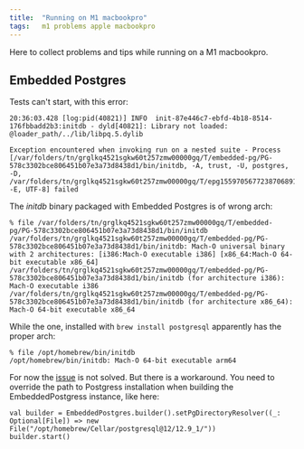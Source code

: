 ```yaml
---
title:  "Running on M1 macbookpro"
tags:   m1 problems apple macbookpro
---
```


Here to collect problems and tips while running on a M1 macbookpro.

## Embedded Postgres

Tests can't start, with this error:

```
20:36:03.428 [log:pid(40821)] INFO  init-87e446c7-ebfd-4b18-8514-176fbbadd2b3:initdb - dyld[40821]: Library not loaded: @loader_path/../lib/libpq.5.dylib

Exception encountered when invoking run on a nested suite - Process [/var/folders/tn/grglkq4521sgkw60t257zmw00000gq/T/embedded-pg/PG-578c3302bce806451b07e3a73d8438d1/bin/initdb, -A, trust, -U, postgres, -D, /var/folders/tn/grglkq4521sgkw60t257zmw00000gq/T/epg15597056772387068912, -E, UTF-8] failed
```

The _initdb_ binary packaged with Embedded Postgres is of wrong arch:

```
% file /var/folders/tn/grglkq4521sgkw60t257zmw00000gq/T/embedded-pg/PG-578c3302bce806451b07e3a73d8438d1/bin/initdb
/var/folders/tn/grglkq4521sgkw60t257zmw00000gq/T/embedded-pg/PG-578c3302bce806451b07e3a73d8438d1/bin/initdb: Mach-O universal binary with 2 architectures: [i386:Mach-O executable i386] [x86_64:Mach-O 64-bit executable x86_64]
/var/folders/tn/grglkq4521sgkw60t257zmw00000gq/T/embedded-pg/PG-578c3302bce806451b07e3a73d8438d1/bin/initdb (for architecture i386):	Mach-O executable i386
/var/folders/tn/grglkq4521sgkw60t257zmw00000gq/T/embedded-pg/PG-578c3302bce806451b07e3a73d8438d1/bin/initdb (for architecture x86_64):	Mach-O 64-bit executable x86_64
```

While the one, installed with `brew install postgresql` apparently has the proper arch:

```
% file /opt/homebrew/bin/initdb
/opt/homebrew/bin/initdb: Mach-O 64-bit executable arm64
```

For now the [issue](https://github.com/opentable/otj-pg-embedded/issues/169) is not solved. But there is a workaround. You need to override
the path to Postgress installation when building the EmbeddedPostgress instance, like here:

```
val builder = EmbeddedPostgres.builder().setPgDirectoryResolver((_: Optional[File]) => new File("/opt/homebrew/Cellar/postgresql@12/12.9_1/"))
builder.start()
```
